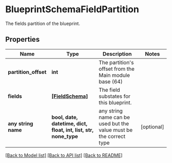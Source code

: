# BlueprintSchemaFieldPartition

The fields partition of the blueprint.

## Properties
Name | Type | Description | Notes
------------ | ------------- | ------------- | -------------
**partition_offset** | **int** | The partition&#39;s offset from the Main module base (64) | 
**fields** | [**[FieldSchema]**](FieldSchema.md) | The field substates for this blueprint. | 
**any string name** | **bool, date, datetime, dict, float, int, list, str, none_type** | any string name can be used but the value must be the correct type | [optional]

[[Back to Model list]](../README.md#documentation-for-models) [[Back to API list]](../README.md#documentation-for-api-endpoints) [[Back to README]](../README.md)


